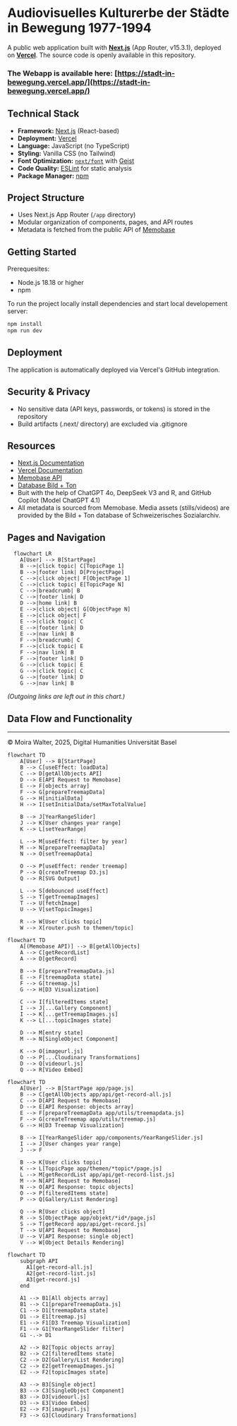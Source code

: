 # Audiovisuelles Kulturerbe der Städte in Bewegung 1977-1994

A public web application built with **[Next.js](https://nextjs.org)** (App Router, v15.3.1), deployed on **[Vercel](https://vercel.com/)**. The source code is openly available in this repository.

### The Webapp is available here: [https://stadt-in-bewegung.vercel.app/](https://stadt-in-bewegung.vercel.app/)

## Technical Stack

- **Framework:** [Next.js](https://nextjs.org) (React-based)
- **Deployment:** [Vercel](https://vercel.com/)
- **Language:** JavaScript (no TypeScript)
- **Styling:** Vanilla CSS (no Tailwind)
- **Font Optimization:** [`next/font`](https://nextjs.org/docs/app/building-your-application/optimizing/fonts) with [Geist](https://vercel.com/font)
- **Code Quality:** [ESLint](https://eslint.org/) for static analysis
- **Package Manager:** [npm](https://www.npmjs.com/)

## Project Structure

- Uses Next.js App Router (`/app` directory)
- Modular organization of components, pages, and API routes
- Metadata is fetched from the public API of [Memobase](https://memobase.ch/de/recordSet/soz-016)

## Getting Started

Prerequesites: 
- Node.js 18.18 or higher
- npm

To run the project locally install dependencies and start local developement server:

```bash
npm install
npm run dev
```

## Deployment

The application is automatically deployed via Vercel's GitHub integration.

## Security & Privacy
- No sensitive data (API keys, passwords, or tokens) is stored in the repository
- Build artifacts (.next/ directory) are excluded via .gitignore


## Resources

- [Next.js Documentation](https://nextjs.org/docs)
- [Vercel Documentation](https://vercel.com/docs)
- [Memobase API](https://memobase.ch/de/recordSet/soz-016)
- [Database Bild + Ton](https://www.bild-video-ton.ch/bestand/signatur/F_Videos)
- Buit with the help of ChatGPT 4o, DeepSeek V3 and R, and GitHub Copilot (Model ChatGPT 4.1)
- All metadata is sourced from Memobase. Media assets (stills/videos) are provided by the Bild + Ton database
of Schweizerisches Sozialarchiv.

## Pages and Navigation
```mermaid
  flowchart LR
    A[User] --> B[StartPage]
    B -->|click topic| C[TopicPage 1]
    B -->|footer link| D[ProjectPage]
    C -->|click object| F[ObjectPage 1]
    C -->|click topic| E[TopicPage N]
    C -->|breadcrumb| B
    C -->|footer link| D
    D -->|home link| B
    E -->|click object| G[ObjectPage N]
    E -->|click object| F
    E -->|click topic| C
    E -->|footer link| D
    E -->|nav link| B
    F -->|breadcrumb| C
    F -->|click topic| E
    F -->|nav link| B
    F -->|footer link| D
    G -->|click topic| E
    G -->|click topic| C
    G -->|footer link| D
    G -->|nav link| B
```


*(Outgoing links are left out in this chart.)*

## Data Flow and Functionality





---
© Moira Walter, 2025, Digital Humanities Universität Basel



```mermaid
flowchart TD
    A[User] --> B[StartPage]
    B --> C[useEffect: loadData]
    C --> D[getAllObjects API]
    D --> E[API Request to Memobase]
    E --> F[objects array]
    F --> G[prepareTreemapData]
    G --> H[initialData]
    H --> I[setInitialData/setMaxTotalValue]
    
    B --> J[YearRangeSlider]
    J --> K[User changes year range]
    K --> L[setYearRange]
    
    L --> M[useEffect: filter by year]
    M --> N[prepareTreemapData]
    N --> O[setTreemapData]
    
    O --> P[useEffect: render treemap]
    P --> Q[createTreemap D3.js]
    Q --> R[SVG Output]
    
    L --> S[debounced useEffect]
    S --> T[getTreemapImages]
    T --> U[fetchImage]
    U --> V[setTopicImages]
    
    R --> W[User clicks topic]
    W --> X[router.push to themen/topic]
  ```



```mermaid
flowchart TD
    A[(Memobase API)] --> B[getAllObjects]
    A --> C[getRecordList]
    A --> D[getRecord]
    
    B --> E[prepareTreemapData.js]
    E --> F[treemapData state]
    F --> G[treemap.js]
    G --> H[D3 Visualization]
    
    C --> I[filteredItems state]
    I --> J[...Gallery Component]
    I --> K[...getTreemapImages.js]
    K --> L[...topicImages state]
    
    D --> M[entry state]
    M --> N[SingleObject Component]
    
    K --> O[imageurl.js]
    O --> P[...Cloudinary Transformations]
    D --> Q[videourl.js]
    Q --> R[Video Embed]
```

```mermaid
flowchart TD
    A[User] --> B[StartPage app/page.js]
    B --> C[getAllObjects app/api/get-record-all.js]
    C --> D[API Request to Memobase]
    D --> E[API Response: objects array]
    E --> F[prepareTreemapData app/utils/treemapdata.js]
    F --> G[createTreemap app/utils/treemap.js]
    G --> H[D3 Treemap Visualization]

    B --> I[YearRangeSlider app/components/YearRangeSlider.js]
    I --> J[User changes year range]
    J --> F

    B --> K[User clicks topic]
    K --> L[TopicPage app/themen/*topic*/page.js]
    L --> M[getRecordList app/api/get-record-list.js]
    M --> N[API Request to Memobase]
    N --> O[API Response: topic objects]
    O --> P[filteredItems state]
    P --> Q[Gallery/List Rendering]

    Q --> R[User clicks object]
    R --> S[ObjectPage app/objekt/*id*/page.js]
    S --> T[getRecord app/api/get-record.js]
    T --> U[API Request to Memobase]
    U --> V[API Response: single object]
    V --> W[Object Details Rendering]
```

```mermaid
flowchart TD
    subgraph API
      A1[get-record-all.js] 
      A2[get-record-list.js]
      A3[get-record.js]
    end

    A1 --> B1[All objects array]
    B1 --> C1[prepareTreemapData.js]
    C1 --> D1[treemapData state]
    D1 --> E1[treemap.js]
    E1 --> F1[D3 Treemap Visualization]
    F1 --> G1[YearRangeSlider filter]
    G1 -.-> D1

    A2 --> B2[Topic objects array]
    B2 --> C2[filteredItems state]
    C2 --> D2[Gallery/List Rendering]
    C2 --> E2[getTreemapImages.js]
    E2 --> F2[topicImages state]

    A3 --> B3[Single object]
    B3 --> C3[SingleObject Component]
    B3 --> D3[videourl.js]
    D3 --> E3[Video Embed]
    E2 --> F3[imageurl.js]
    F3 --> G3[Cloudinary Transformations]
```
